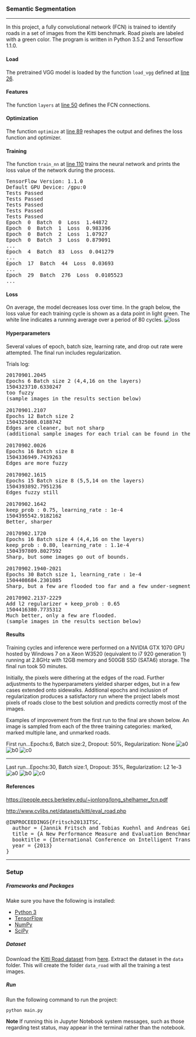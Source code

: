 ### Semantic Segmentation
---


In this project, a fully convolutional network (FCN) is trained to identify roads in a set of images from the Kitti benchmark. Road pixels are labeled with a green color. The program is written in Python 3.5.2 and Tensorflow 1.1.0.

#### Load

The pretrained VGG model is loaded by the function `load_vgg` defined at
[line 26](https://github.com/jwdunn1/CarND-Semantic-Segmentation/blob/82aa42bae807583118f4811af461320a34ce3d70/main.py#L26).

#### Features

The function `layers` at [line 50](https://github.com/jwdunn1/CarND-Semantic-Segmentation/blob/82aa42bae807583118f4811af461320a34ce3d70/main.py#L50) defines the FCN connections.

#### Optimization

The function `optimize` at [line 89](https://github.com/jwdunn1/CarND-Semantic-Segmentation/blob/82aa42bae807583118f4811af461320a34ce3d70/main.py#L89) reshapes the output and defines the loss function and optimizer.

#### Training

The function `train_nn` at [line 110](https://github.com/jwdunn1/CarND-Semantic-Segmentation/blob/82aa42bae807583118f4811af461320a34ce3d70/main.py#L110) trains the neural network and prints the loss value of the network during the process.
<pre>
TensorFlow Version: 1.1.0
Default GPU Device: /gpu:0
Tests Passed
Tests Passed
Tests Passed
Tests Passed
Tests Passed
Epoch  0  Batch  0  Loss  1.44872
Epoch  0  Batch  1  Loss  0.983396
Epoch  0  Batch  2  Loss  1.07927
Epoch  0  Batch  3  Loss  0.879091
...
Epoch  4  Batch  83  Loss  0.041279
...
Epoch  17  Batch  44  Loss  0.03693
...
Epoch  29  Batch  276  Loss  0.0105523
...
</pre>

#### Loss

On average, the model decreases loss over time. In the graph below, the loss value for each training cycle is shown as a data point in light green. The white line indicates a running average over a period of 80 cycles.
![loss](./images/losstrend.png "loss")

#### Hyperparameters

Several values of epoch, batch size, learning rate, and drop out rate were attempted. The final run includes regularization.

Trials log:
<pre>
20170901.2045
Epochs 6 Batch size 2 (4,4,16 on the layers)
1504323710.6330247
too fuzzy
(sample images in the results section below)

20170901.2107
Epochs 12 Batch size 2
1504325008.0188742
Edges are cleaner, but not sharp
(additional sample images for each trial can be found in the `images` directory of this repository)

20170902.0026
Epochs 16 Batch size 8
1504336949.7439263
Edges are more fuzzy

20170902.1615
Epochs 15 Batch size 8 (5,5,14 on the layers)
1504393892.7951236
Edges fuzzy still

20170902.1642
keep_prob : 0.75, learning_rate : 1e-4
1504395542.9182162
Better, sharper

20170902.1720
Epochs 16 Batch size 4 (4,4,16 on the layers)
keep_prob : 0.80, learning_rate : 1.1e-4
1504397809.8027592
Sharp, but some images go out of bounds.

20170902.1940-2021
Epochs 30 Batch size 1, learning_rate : 1e-4
1504408684.2301085
Sharp, but a few are flooded too far and a few under-segmented

20170902.2137-2229
Add l2 regularizer + keep_prob : 0.65
1504416380.7735312
Much better, only a few are flooded.
(sample images in the results section below)
</pre>

#### Results

Training cycles and inference were performed on a NVIDIA GTX 1070 GPU hosted by Windows 7 on a Xeon W3520 (equivalent to i7 920 generation 1) running at 2.8GHz with 12GB memory and 500GB SSD (SATA6) storage. The final run took 50 minutes.

Initially, the pixels were dithering at the edges of the road. Further adjustments to the hyperparameters yielded sharper edges, but in a few cases extended onto sidewalks. Additional epochs and inclusion of regularization produces a satisfactory run where the project labels most pixels of roads close to the best solution and predicts correctly most of the images.

Examples of improvement from the first run to the final are shown below. An image is sampled from each of the three training categories: marked, marked multiple lane, and unmarked roads.

First run...Epochs:6, Batch size:2, Dropout: 50%, Regularization: None
![a0](./images/um_000019-0.png "a0")
![b0](./images/umm_000035-0.png "b0")
![c0](./images/uu_000056-0.png "c0")

---
Last run...Epochs:30, Batch size:1, Dropout: 35%, Regularization: L2 1e-3
![a0](./images/um_000019-7.png "a0")
![b0](./images/umm_000035-7.png "b0")
![c0](./images/uu_000056-7.png "c0")

#### References
https://people.eecs.berkeley.edu/~jonlong/long_shelhamer_fcn.pdf

http://www.cvlibs.net/datasets/kitti/eval_road.php
<pre>@INPROCEEDINGS{Fritsch2013ITSC,
  author = {Jannik Fritsch and Tobias Kuehnl and Andreas Geiger},
  title = {A New Performance Measure and Evaluation Benchmark for Road Detection Algorithms},
  booktitle = {International Conference on Intelligent Transportation Systems (ITSC)},
  year = {2013}
}
</pre>
---
### Setup
##### Frameworks and Packages
Make sure you have the following is installed:
 - [Python 3](https://www.python.org/)
 - [TensorFlow](https://www.tensorflow.org/)
 - [NumPy](http://www.numpy.org/)
 - [SciPy](https://www.scipy.org/)
##### Dataset
Download the [Kitti Road dataset](http://www.cvlibs.net/datasets/kitti/eval_road.php) from [here](http://www.cvlibs.net/download.php?file=data_road.zip).  Extract the dataset in the `data` folder.  This will create the folder `data_road` with all the training a test images.

##### Run
Run the following command to run the project:
```
python main.py
```
**Note** If running this in Jupyter Notebook system messages, such as those regarding test status, may appear in the terminal rather than the notebook.
